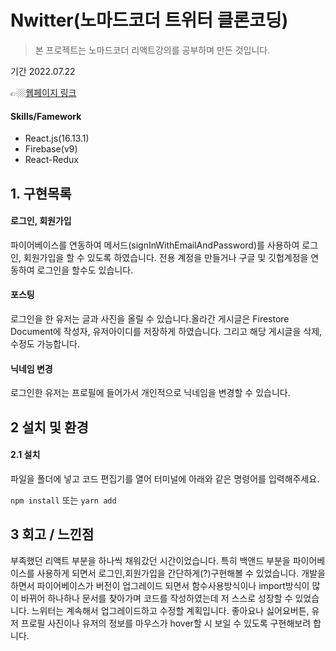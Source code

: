 # Nwitter(노마드코더 트위터 클론코딩)
> 본 프로젝트는 노마드코더 리액트강의를 공부하며 만든 것입니다.

기간 2022.07.22

👉🏼[웹페이지 링크](https://wlals2997.github.io/nwitter)


#### Skills/Famework
- React.js(16.13.1)
- Firebase(v9)
- React-Redux




## 1. 구현목록
#### 로그인, 회원가입
파이어베이스를 연동하여 메서드(signInWithEmailAndPassword)를 사용하여 로그인, 회원가입을 할 수 있도록 하였습니다.
전용 계정을 만들거나 구글 및 깃헙계정을 연동하여 로그인을 할수도 있습니다.

#### 포스팅
로그인을 한 유저는 글과 사진을 올릴 수 있습니다.올라간 게시글은 Firestore Document에 작성자, 유저아이디를 저장하게 하였습니다. 그리고 해당 게시글을 삭제, 수정도 가능합니다.

#### 닉네임 변경
로그인한 유저는 프로필에 들어가서 개인적으로 닉네임을 변경할 수 있습니다. 

## 2 설치 및 환경
#### 2.1 설치
파일을 폴더에 넣고 코드 편집기를 열어 터미널에 아래와 같은 명령어를 입력해주세요.

`npm install`
또는
`yarn add`

## 3 회고 / 느낀점
부족했던 리액트 부분을 하나씩 채워갔던 시간이었습니다. 특히 백앤드 부분을 파이어베이스를 사용하게 되면서 로그인,회원가입을 간단하게(?)구현해볼 수 있었습니다. 개발을 하면서 파이어베이스가 버전이 업그레이드 되면서 함수사용방식이나 import방식이 많이 바뀌어 하나하나 문서를 찾아가며 코드를 작성하였는데 저 스스로 성장할 수 있었습니다.
느위터는 계속해서 업그레이드하고 수정할 계획입니다.
좋아요나 싫어요버튼, 유저 프로필 사진이나 유저의 정보를 마우스가 hover할 시 보일 수 있도록 구현해보려 합니다. 